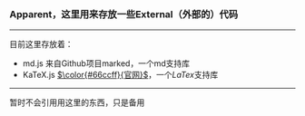 ### Apparent，这里用来存放一些**External**（外部的）代码
---
目前这里存放着：
* md.js  来自Github项目marked，一个md支持库
* KaTeX.js  [$\color{#66ccff}{官网}$](https://katex.org/)，一个$LaTex$支持库
---
暂时不会引用用这里的东西，只是备用
